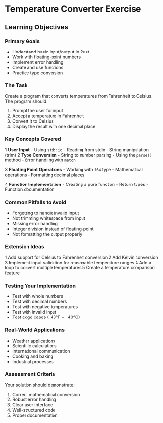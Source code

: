 # Temperature Converter Exercise

## Learning Objectives

### Primary Goals
- Understand basic input/output in Rust
- Work with floating-point numbers
- Implement error handling
- Create and use functions
- Practice type conversion

### The Task
Create a program that converts temperatures from Fahrenheit to Celsius. The program should:
1. Prompt the user for input
2. Accept a temperature in Fahrenheit
3. Convert it to Celsius
4. Display the result with one decimal place

### Key Concepts Covered
1 **User Input**
    - Using `std::io`
    - Reading from stdin
    - String manipulation (trim)
2 **Type Conversion**
    - String to number parsing
    - Using the `parse()` method
    - Error handling with `match`

3 **Floating Point Operations**
    - Working with `f64` type
    - Mathematical operations
    - Formatting decimal places

4 **Function Implementation**
    - Creating a pure function
    - Return types
    - Function documentation

### Common Pitfalls to Avoid
- Forgetting to handle invalid input
- Not trimming whitespace from input
- Missing error handling
- Integer division instead of floating-point
- Not formatting the output properly

### Extension Ideas
1 Add support for Celsius to Fahrenheit conversion
2 Add Kelvin conversion
3 Implement input validation for reasonable temperature ranges
4 Add a loop to convert multiple temperatures
5 Create a temperature comparison feature

### Testing Your Implementation
- Test with whole numbers
- Test with decimal numbers
- Test with negative temperatures
- Test with invalid input
- Test edge cases (-40°F = -40°C)

### Real-World Applications
- Weather applications
- Scientific calculations
- International communication
- Cooking and baking
- Industrial processes

### Assessment Criteria
Your solution should demonstrate:
1. Correct mathematical conversion
2. Robust error handling
3. Clear user interface
4. Well-structured code
5. Proper documentation
